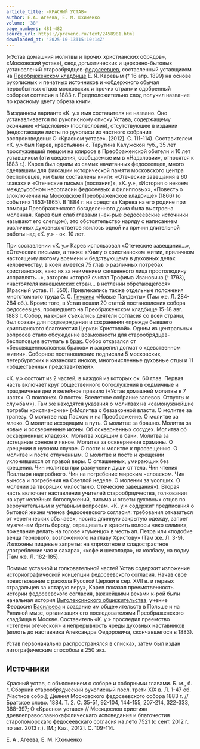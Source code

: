 ```yaml
---
article_title: «КРАСНЫЙ УСТАВ»
author: Е.А. Агеева, Е. М. Юхименко
volume: '38'
page_numbers: 481-482
source_url: https://pravenc.ru/text/2458981.html
downloaded_at: '2025-10-13T15:10:14Z'
---
```


(«Устав домашния молитвы и прочих христианских обрядов», «Московский устав»), свод догматических и церковно-бытовых установлений старообрядцев-[федосеевцев](https://pravenc.ru/text/федосеевцев.html), составленный уставщиком на [Преображенском кладбище](<https://pravenc.ru/text/Преображенском кладбище.html>) Е. Я. Каревым († 16 апр. 1899) на основе рукописных и печатных источников и «обдержного обычая первобытных отцов московских и прочих стран» и одобренный собором согласия в 1883 г. Предположительно свод получил название по красному цвету обреза книги.

В изданном варианте «К. у.» имя составителя не названо. Оно устанавливается по рукописному списку Устава, содержащему окончание «Надсловия» (послесловия), отсутствующее в издании (недостающие листы по рукописи из частного собрания воспроизведены: О «Красном уставе». [2012]. С. 111-114). Составителем «К. у.» был Карев, крестьянин с. Тарутина Калужской губ., 35 лет прослуживший певцом на клиросе в Преображенской обители и 10 лет уставщиком (эти сведения, сообщаемые им в «Надсловии», относятся к 1883 г.). Карев был одним из самых начитанных федосеевцев, много сделавшим для фиксации исторической памяти московского центра беспоповцев, им были составлены книги: «Отеческие завещания в 60 главах» и «Отеческие письма (послания)», «К. у.», «История о некоем междоусобном несогласии федосеевых и филипповых», «Повесть о злоключении на Московское Преображенское кладбище» (1866) (о событиях 1853-1865). В 1884 г. на средства Карева на его родине при помощи Преображенского богаделенного дома была выстроена моленная. Карев был слаб глазами (нек-рые федосеевские источники называют его слепцом), это обстоятельство наряду с написанием различных духовных ответов явилось одной из причин длительной работы над «К. у.» - ок. 10 лет.

При составлении «К. у.» Карев использовал «Отеческие завещания...», «Отеческие письма», а также «Книгу о христианском житии, приличном настоящему лютому времени и бедствующему в духовных делах человечеству, в коей имеется 75 глав о различных потребах христианских, како их за неимением священного лица простолюдину исправлять...», автором которой считал Трофима Ивановича († 1793), «настоятеля кинешемских стран... в нетлении обретающегося» (Красный устав. Л. 350). Привлекались также отдельные положения многотомного труда С. С. [Гнусина](https://pravenc.ru/text/Гнусина.html) «Новые Пандекты» (Там же. Л. 284-284 об.). Кроме того, в Устав вошли 20 статей постановления собора федосеевцев, прошедшего на Преображенском кладбище 15-18 авг. 1883 г. Собор, на к-рый съехались деятели согласия со всей страны, был созван для подтверждения и сохранения «прежде бывшего христианского благочестия Церкви Христовой». Одним из центральных вопросов стало обсуждение возможности для старообрядцев-беспоповцев вступать в [брак](https://pravenc.ru/text/брак.html). Собор отказался от «бессвященнословных браков» и закрепил догмат о «девственном житии». Соборное постановление подписали 5 московских, петербургских и казанских иноков, многочисленные духовные отцы и 11 «общественных представителей».

«К. у.» состоит из 2 частей, в каждой из которых ок. 60 глав. Первая часть включает круг общественного богослужения в седмичные и праздничные дни и келейное правило («Устав домашней молитвы в 7 частях. О поклонех. О постех. Вселетное собрание запевов. Отпусты к службам»). Там же находятся указания о молитвах на «самонужнейшие потребы христианские» («Молитва о беззаконной власти. О молитве за трапезу. О молитве над Пасхою и на Преображение. О молитве за млеко. О молитве исходящим в путь. О молитве за брашно. Молитва за новые и оскверненные иконы. Об оскверненных сосудех. Молитва об оскверненных кладезях. Молитва ходящим в бани. Молитва за истецание сонное и явное. Молитва за осквернение храмины. О крещении в нужном случае. О посте и молитве к просвещению. О молитве и посте отлученным. О молитве и посте и крещении уклонившихся от правой веры. О оглашенных, умирающих без крещения. Чин молитвы при разлучении души от тела. Чин чтения Псалтыря надгробного. Чин на погребение мирским человеком. Чин выноса и погребения на Светлой неделе. О молении за усопших. О молении за творящих милостыню. Отеческие завещания»). Вторая часть включает наставления учителей старообрядчества, толкования на круг келейных богослужений, письма и ответы духовных отцов по вероучительным и уставным вопросам. «К. у.» содержит предписания о бытовой жизни членов федосеевского согласия: требования отказаться от «еретических обычаев», носить длинную закрытую одежду, запрет мужчинам брить бороду, отращивать и красить волосы «яко еллини», пожелание делать на голове «гуменцо» в честь ап. Петра или «подобие венца тернового, возложенного на главу Христову» (Там же. Л. 3-9). Изложены пищевые запреты: на «прихотное и сладострастное употребление чая и сахара», «кофе и шеколада», на колбасу, на водку (Там же. Л. 182-185).

Помимо уставной и толковательной частей Устав содержит изложение историографической концепции федосеевского согласия. Начав свое повествование с раскола Русской Церкви в сер. XVII в. и первых страдальцев за «старую веру», Карев показал преемственность истории федосеевского согласия, важнейшими вехами к-рой были начальная история [Выголексинского общежительства](<https://pravenc.ru/text/Выголексинское общежительство.html>), учение Феодосия [Васильева](https://pravenc.ru/text/Васильева.html) и создание им общежительств в Польше и на Ряпиной мызе, организация его последователями Преображенского кладбища в Москве. Составитель «К. у.» проследил преемство «степени отеческой» и непрерывность чреды духовных наставников (вплоть до наставника Александра Федоровича, скончавшегося в 1883).

Устав первоначально распространялся в списках, затем был издан литографическим способом в 250 экз.

## Источники

Красный устав, с объяснением о соборе и соборными главами. Б. м., б. г. Сборник старообрядческий рукописный посл. трети ХIХ в. Л. 1-47 об. [Частное собр.]; Деяния Московского федосеевского собора 1883 г. // Братское слово. 1884. Т. 2. С. 35-51, 92-104, 144-155, 207-214, 322-333, 388-397; О «Красном уставе» // Месяцослов християн древлеправославнокафолическаго исповедания и благочестия старопоморскаго федосеевскаго согласия на лето 7521 (с сент. 2012 г. по авг. 2013 г.). [М.; Каз., 2012]. С. 109-114.

Е.  А . Агеева, Е. М. Юхименко
